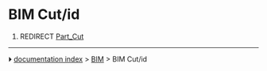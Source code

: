 # BIM Cut/id
1.  REDIRECT [Part_Cut](Part_Cut.md)



---
⏵ [documentation index](../README.md) > [BIM](BIM_Workbench.md) > BIM Cut/id
